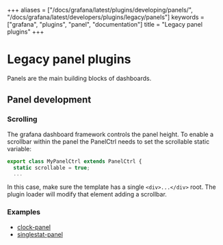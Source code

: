 +++
aliases = ["/docs/grafana/latest/plugins/developing/panels/", "/docs/grafana/latest/developers/plugins/legacy/panels"]
keywords = ["grafana", "plugins", "panel", "documentation"]
title = "Legacy panel plugins"
+++

# Legacy panel plugins

Panels are the main building blocks of dashboards.

## Panel development

### Scrolling

The grafana dashboard framework controls the panel height. To enable a scrollbar within the panel the PanelCtrl needs to set the scrollable static variable:

```javascript
export class MyPanelCtrl extends PanelCtrl {
  static scrollable = true;
  ...
```

In this case, make sure the template has a single `<div>...</div>` root. The plugin loader will modify that element adding a scrollbar.

### Examples

- [clock-panel](https://github.com/grafana/clock-panel)
- [singlestat-panel](https://github.com/grafana/grafana/tree/main/public/app/plugins/panel/singlestat)
